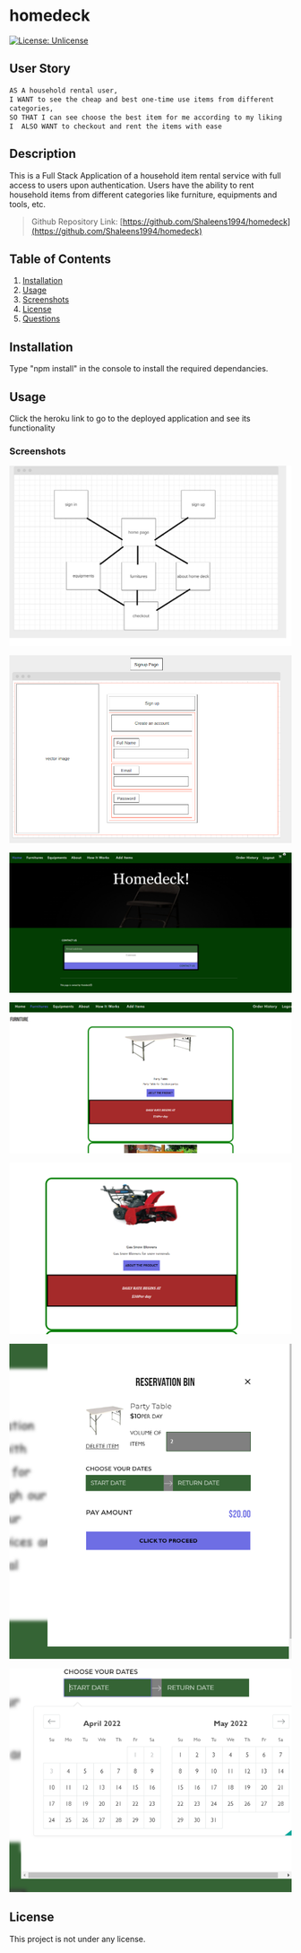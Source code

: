 # homedeck

[![License: Unlicense](https://img.shields.io/badge/license-Unlicense-blue.svg)](http://unlicense.org/)

## User Story

```
AS A household rental user, 
I WANT to see the cheap and best one-time use items from different categories,
SO THAT I can see choose the best item for me according to my liking
I  ALSO WANT to checkout and rent the items with ease
```
## Description

This is a Full Stack Application of a household item rental service with full access to users upon authentication. Users have the ability to rent household items from different categories like furniture, equipments and tools, etc.

> Github Repository Link: [https://github.com/Shaleens1994/homedeck](https://github.com/Shaleens1994/homedeck)

## Table of Contents

1. [Installation](#installation)
2. [Usage](#usage)
3. [Screenshots](#Screenshots)
4. [License](#license)
5. [Questions](#questions)

## Installation

Type "npm install" in the console to install the required dependancies.

## Usage

Click the heroku link to go to the deployed application and see its functionality

### Screenshots

![Workflow](./assets/Portfolio.png)

![login](./assets/login.png)

![hompeage](./assets/homepage.png)

![furniture](./assets/furniture.png)

![equipment](./assets/equipment.png)

![reservation](./assets/reservation.png)

![calendar](./assets/calendar.png)

## License

This project is not under any license.



